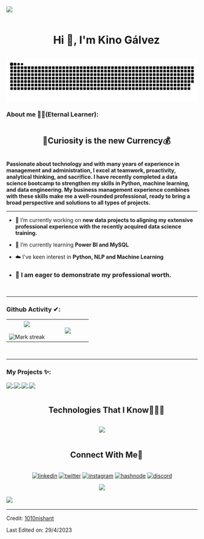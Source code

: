<!--horizontal divider(gradiant)-->
<img src="https://user-images.githubusercontent.com/73097560/115834477-dbab4500-a447-11eb-908a-139a6edaec5c.gif">

<!--h1 without bottom border-->
<div id="user-content-toc">
  <ul align="center">
    <summary><h1 style="display: inline-block">Hi 👋, I'm Kino Gálvez</h1></summary>
  </ul>
</div>


<!--- snake -->
<div align="center">
  <img  src="https://github.com/1999AZZAR/1999AZZAR/blob/main/resources/img/grid-snake.svg"
       alt="snake" /></a>
</div>

### About me 👨‍🎓(Eternal Learner):
<!--h2 without bottom border-->
<div id="user-content-toc">
  <ul align="center">
    <summary><h2 style="display: inline-block">👀Curiosity is the new Currency💰</h2></summary>
  </ul>
</div>
<div>
  <p>
    <strong>Passionate about technology and with many years of experience in management 
    and administration, I excel at teamwork, proactivity, analytical thinking, and sacrifice.
    I have recently completed a data science bootcamp to strengthen my skills in Python, 
    machine learning, and data engineering. My business management experience combines
    with these skills make me a well-rounded professional, ready to bring a broad 
    perspective and solutions to all types of projects.</strong>
  </p>
</div>
<hr> <!-- Add this line for separation -->

<!--Intro start-->
- 🔭 I’m currently working on **new data projects to aligning my extensive <br>professional experience with the recently acquired data science training.**

- 🌱 I’m currently learning **Power BI and MySQL**

- ☁️ I've keen interest in **Python, NLP and Machine Learning**

- ### 💼 I am eager to demonstrate my professional worth.
<!--Intro end-->
<br/>

</details>

---
### Github Activity ✔:


<!--- stats & Trophy (start) -->
<p align="center">
  <!--- stats (start) -->
<table align="center">
<tr border="none">
<td width="50%" align="center">
  
  <img  align="center"  src="https://github-readme-stats.vercel.app/api?username=KinoGalvez&theme=dark&show_icons=true&count_private=true" />
  <br></br>
  <img  title="🔥 Get streak stats for your profile at git.io/streak-stats" alt="Mark streak" src="https://github-readme-streak-stats.herokuapp.com/?user=KinoGalvez&theme=dark&hide_border=false" /> 
</td>

<td width="50%" align="center">

  <img  align="center"  src="https://github-readme-stats.anuraghazra1.vercel.app/api/top-langs/?username=KinoGalvez&theme=dark&hide_border=false&no-bg=true&no-frame=true&langs_count=10"/>
  
  </td>
</tr>
</table>
<!--- stats (end) -->
<br/>

</details>

---
### My Projects ✨:
  
<a href="https://github.com/KinoGalvez/CREDIT1">
  <img align="center" src="https://github-readme-stats.vercel.app/api/pin/?username=KinoGalvez&repo=CREDIT1&theme=tokyonight" />
</a>

<a href="https://github.com/KinoGalvez/EDA_NUFORC">
 <img align="center" src="https://github-readme-stats.vercel.app/api/pin/?username=KinoGalvez&repo=EDA_NUFORC&theme=tokyonight" />
</a>

<a href="https://github.com/KinoGalvez/Proyecto-BBDD">
  <img align="center" src="https://github-readme-stats.vercel.app/api/pin/?username=KinoGalvez&repo=Proyecto-BBDD&theme=tokyonight" />
</a>

<a href="https://github.com/KinoGalvez/app_consultas_ChatGPT">
 <img align="center" src="https://github-readme-stats.vercel.app/api/pin/?username=KinoGalvez&repo=app_consultas_ChatGPT&theme=tokyonight" />
</a>



<!--h1 without bottom border-->
<div id="user-content-toc">
  <ul align="center">
    <summary><h2 style="display: inline-block">Technologies That I Know👨🏻‍💻</h2></summary>
  </ul>
</div>
<!--tech stack icons-->
<p align="center">
  <a href="https://skillicons.dev">
    <img src="https://skillicons.dev/icons?i=git,aws,bootstrap,c,cpp,css,discord,docker,dynamodb,express,figma,firebase,github,html,idea,java,js,kotlin,linux,md,materialui,mongodb,mysql,nextjs,nodejs,postman,py,react,redux,tailwind,ts,vscode&perline=14" />
  </a>
</p>


<!-- Connect with me -->
<!--h2 without bottom border-->
<div id="user-content-toc">
  <ul align="center">
    <summary><h2 style="display: inline-block">Connect With Me🤝</h2></summary>
  </ul>
</div>

<!--icons and links-->
<p align="center">
<a href="https://www.linkedin.com/in/1010nishant/" target="blank"><img align="center" src="https://user-images.githubusercontent.com/88904952/234979284-68c11d7f-1acc-4f0c-ac78-044e1037d7b0.png" alt="linkedin" height="50" width="50" /></a>
<a href="https://twitter.com/1010nishant" target="blank"><img align="center" src="https://user-images.githubusercontent.com/88904952/234980676-61bfb021-ecc8-48f7-88e6-34c1b06c4a58.png" alt="twitter" height="50" width="50" /></a> 
<a href="https://www.instagram.com/nishant.jangir.1010/" target="blank"><img align="center" src="https://user-images.githubusercontent.com/88904952/234981169-2dd1e58f-4b7e-468c-8213-034ba62156c3.png" alt="instagram" height="50" width="50" /></a>
<a href="https://1010nishant.hashnode.dev/" target="blank"><img align="center" src="https://user-images.githubusercontent.com/88904952/234982196-562aea17-5532-4550-8c08-1c7cb994a541.png" alt="hashnode" height="50" width="50" /></a>
<a href="https://discord.gg/UjwKkJsXsf" target="blank"><img align="center" src="https://user-images.githubusercontent.com/88904952/234982627-019fd336-6248-453c-9b05-97c13fd1d207.png" alt="discord" height="50" width="50" /></a>
  
</p>


<!--profile visit count-->
<div align="center">
  
[![](https://visitcount.itsvg.in/api?id=1010nishant&icon=3&color=6)](https://visitcount.itsvg.in)
  
</div>

<!--horizontal divider(gradiant)-->
<img src="https://user-images.githubusercontent.com/73097560/115834477-dbab4500-a447-11eb-908a-139a6edaec5c.gif">

----------------------------------------------------------------------
Credit: [1010nishant](https://github.com/1010nishant)

Last Edited on: 29/4/2023
